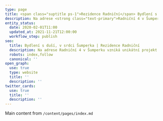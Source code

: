```yaml
---
type: page
title: <span class="suptitle ps-1">Rezidence Radniční</span> Bydlení s duší, v&nbsp;srdci Šumperka
description: Na adrese <strong class="text-primary">Radniční 4 v Šumperku</strong> vzniká unikátní projekt rezidenčního bydlení, který spojuje historickou hodnotu budovy s moderním komfortem dnešní doby. Celkem <strong class="text-primary">17 bytových jednotek</strong> nabídne klidné, přesto dokonale dostupné městské bydlení. Ke každému bytu náleží také <strong class="text-primary">soukromé parkovací místo přímo před budovou</strong>. V rámci rekonstrukce je navíc budova vybavena <strong class="text-primary">novým moderním výtahem</strong>, který zajišťuje pohodlný přístup do všech pater.
entity_status:
  date: 2020-02-01T11:00
  updated_at: 2021-11-21T12:00:00
  workflow_step: publish
seo:
  title: Bydlení s duší, v srdci Šumperka | Rezidence Radniční
  description: Na adrese Radniční 4 v Šumperku vzniká unikátní projekt rezidenčního bydlení, který spojuje historickou hodnotu budovy s moderním komfortem dnešní doby. Celkem 17 bytových jednotek nabídne klidné, přesto dokonale dostupné městské bydlení.
  robots: index,follow
  canonical: ''
open_graph:
  use: true
  type: website
  title: ''
  description: ''
twitter_cards:
  use: true
  title: ''
  description: ''
---
```


Main content from <code>/content/pages/index.md</code>
